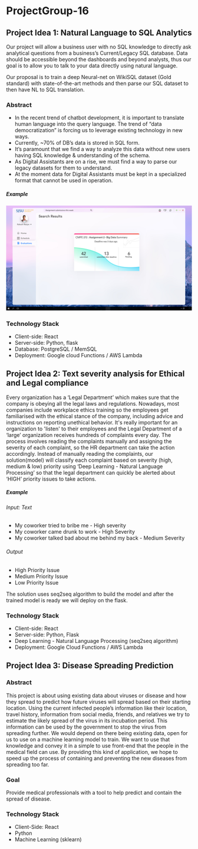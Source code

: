 # ProjectGroup-16

## Project Idea 1: Natural Language to SQL Analytics

Our project will allow a business user with no SQL knowledge to directly ask analytical questions from a business’s Current/Legacy SQL database. Data should be accessible beyond the dashboards and beyond analysts, thus our goal is to allow you to talk to your data directly using natural language.

Our proposal is to train a deep Neural-net on WikiSQL dataset (Gold standard) with state-of-the-art methods and then parse our SQL dataset to then have NL to SQL translation.

### Abstract
* In the recent trend of chatbot development, it is important to translate human language into the query language. The trend of “data democratization” is forcing us to leverage existing technology in new ways.
* Currently, ~70% of DB’s data is stored in SQL form.
* It’s paramount that we find a way to analyze this data without new users having SQL knowledge & understanding of the schema.
* As Digital Assistants are on a rise, we must find a way to parse our legacy datasets for them to understand.
* At the moment data for Digital Assistants must be kept in a specialized format that cannot be used in operation.

##### Example
![Example](Readme/example.jpg?raw=true "Example")
### Technology Stack
* Client-side: React
* Server-side: Python, flask
* Database: PostgreSQL / MemSQL
* Deployment: Google cloud Functions / AWS Lambda



## Project Idea 2: Text severity analysis for Ethical and Legal compliance 

Every organization has a ‘Legal Department’ which makes sure that the company is obeying all the legal laws and regulations. Nowadays, most companies include workplace ethics training so the employees get familiarised with the ethical stance of the company, including advice and instructions on reporting unethical behavior.
It's really important for an organization to 'listen' to their employees and the Legal Department of a ‘large’ organization receives hundreds of complaints every day. The process involves reading the complaints manually and assigning the severity of each complaint, so the HR department can take the action accordingly. Instead of manually reading the complaints, our solution(model) will classify each complaint based on severity (high, medium & low) priority using ‘Deep Learning - Natural Language Processing’ so that the legal department can quickly be alerted about ‘HIGH’ priority issues to take actions.

##### Example
###### Input: Text

* My coworker tried to bribe me - High severity
* My coworker came drunk to work - High Severity
* My coworker talked bad about me behind my back - Medium Severity 

###### Output

* High Priority Issue
* Medium Priority Issue
* Low Priority Issue

The solution uses seq2seq algorithm to build the model and after the trained model is ready we will deploy on the flask. 

### Technology Stack
* Client-side: React
* Server-side: Python, Flask
* Deep Learning - Natural Language Processing (seq2seq algorithm)
* Deployment: Google Cloud Functions / AWS Lambda



## Project Idea 3: Disease Spreading Prediction

### Abstract
This project is about using existing data about viruses or disease and how they spread to predict how future viruses will spread based on their starting location. Using the current infected people’s information like their location, travel history, information from social media, friends, and relatives we try to estimate the likely spread of the virus in its incubation period. This information can be used by the government to stop the virus from spreading further. 
We would depend on there being existing data, open for us to use on a machine learning model to train. We want to use that knowledge and convey it in a simple to use front-end that the people in the medical field can use. By providing this kind of application, we hope to speed up the process of containing and preventing the new diseases from spreading too far.

### Goal
Provide medical professionals with a tool to help predict and contain the spread of disease.

### Technology Stack
* Client-Side: React
* Python
* Machine Learning (sklearn)
